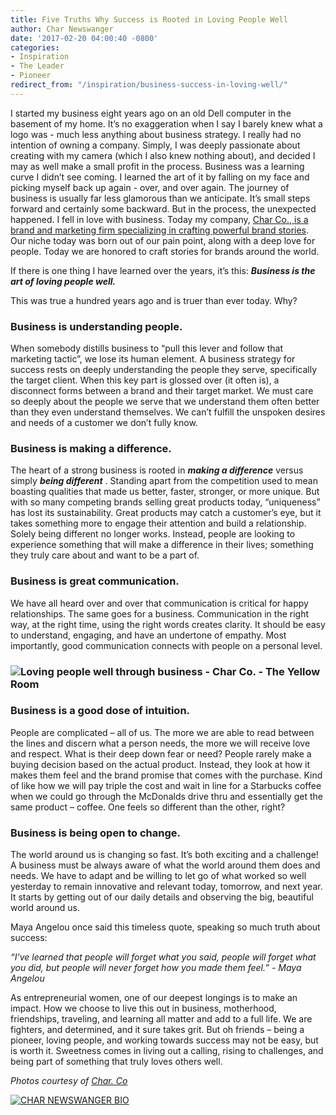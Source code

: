 ```yaml
---
title: Five Truths Why Success is Rooted in Loving People Well
author: Char Newswanger
date: '2017-02-20 04:00:40 -0800'
categories:
- Inspiration
- The Leader
- Pioneer
redirect_from: "/inspiration/business-success-in-loving-well/"
---
```


I started my business eight years ago on an old Dell computer in the basement of my home. It’s no exaggeration when I say I barely knew what a logo was - much less anything about business strategy. I really had no intention of owning a company. Simply, I was deeply passionate about creating with my camera (which I also knew nothing about), and decided I may as well make a small profit in the process. Business was a learning curve I didn’t see coming. I learned the art of it by falling on my face and picking myself back up again - over, and over again. The journey of business is usually far less glamorous than we anticipate. It’s small steps forward and certainly some backward. But in the process, the unexpected happened. I fell in love with business. Today my company, [Char Co., is a brand and marketing firm specializing in crafting powerful brand stories](http://char-co.com/). Our niche today was born out of our pain point, along with a deep love for people. Today we are honored to craft stories for brands around the world.

If there is one thing I have learned over the years, it’s this: _**Business is the art of loving people well.**_

This was true a hundred years ago and is truer than ever today. Why?

### **Business is understanding people.**  

When somebody distills business to “pull this lever and follow that marketing tactic”, we lose its human element. A business strategy for success rests on deeply understanding the people they serve, specifically the target client. When this key part is glossed over (it often is), a disconnect forms between a brand and their target market. We must care so deeply about the people we serve that we understand them often better than they even understand themselves. We can’t fulfill the unspoken desires and needs of a customer we don’t fully know.

### **Business is making a difference.**

The heart of a strong business is rooted in **_making a difference_** versus simply **_being different_** . Standing apart from the competition used to mean boasting qualities that made us better, faster, stronger, or more unique. But with so many competing brands selling great products today, “uniqueness” has lost its sustainability. Great products may catch a customer’s eye, but it takes something more to engage their attention and build a relationship. Solely being different no longer works. Instead, people are looking to experience something that will make a difference in their lives; something they truly care about and want to be a part of.

### **Business is great communication.**

We have all heard over and over that communication is critical for happy relationships. The same goes for a business. Communication in the right way, at the right time, using the right words creates clarity. It should be easy to understand, engaging, and have an undertone of empathy. Most importantly, good communication connects with people on a personal level.

### **![Loving people well through business - Char Co. - The Yellow Room](https://yellow-blog-images.imgix.net/2017/02/1.jpg)**

### **Business is a good dose of intuition.**

People are complicated – all of us. The more we are able to read between the lines and discern what a person needs, the more we will receive love and respect. What is their deep down fear or need? People rarely make a buying decision based on the actual product. Instead, they look at how it makes them feel and the brand promise that comes with the purchase. Kind of like how we will pay triple the cost and wait in line for a Starbucks coffee when we could go through the McDonalds drive thru and essentially get the same product – coffee. One feels so different than the other, right?

### **Business is being open to change.**

The world around us is changing so fast. It’s both exciting and a challenge! A business must be always aware of what the world around them does and needs. We have to adapt and be willing to let go of what worked so well yesterday to remain innovative and relevant today, tomorrow, and next year. It starts by getting out of our daily details and observing the big, beautiful world around us.

Maya Angelou once said this timeless quote, speaking so much truth about success:

_“I've learned that people will forget what you said, people will forget what you did, but people will never forget how you made them feel.” - Maya Angelou_

As entrepreneurial women, one of our deepest longings is to make an impact. How we choose to live this out in business, motherhood, friendships, traveling, and learning all matter and add to a full life. We are fighters, and determined, and it sure takes grit. But oh friends – being a pioneer, loving people, and working towards success may not be easy, but is worth it. Sweetness comes in living out a calling, rising to challenges, and being part of something that truly loves others well.  

_Photos courtesy of [Char. Co](http://char-co.com/)_

[![CHAR NEWSWANGER BIO](https://yellow-blog-images.imgix.net/2017/02/Char-Bio.jpg)](http://char-co.com/)
